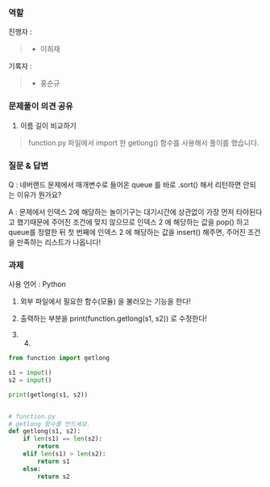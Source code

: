 ### 역할
진행자 : 
>   - 이희재

기록자 : <br>
>   - 홍순규

### 문제풀이 의견 공유

1. 이름 길이 비교하기 
>   function.py 파일에서 import 한 getlong() 함수를 사용해서 풀이를 했습니다.

### 질문 & 답변

Q : 네버랜드 문제에서 매개변수로 들어온 queue 를 바로 .sort() 해서 리턴하면 안되는 이유가 뭔가요?

A : 문제에서 인덱스 2에 해당하는 놀이기구는 대기시간에 상관없이 가장 먼저 타야된다고 했기때문에 주어진 조건에 맞지 않으므로 인덱스 2 에 해당하는 값을 pop() 하고 queue를 정렬한 뒤 첫 번째에 인덱스 2 에 해당하는 값을 insert() 해주면, 주어진 조건을 만족하는 리스트가 나옵니다!

### 과제

사용 언어 : Python

1. 외부 파일에서 필요한 함수(모듈) 을 불러오는 기능을 한다!

2. 출력하는 부분을 print(function.getlong(s1, s2)) 로 수정한다!

3. 4. 
```python
from function import getlong

s1 = input()
s2 = input()

print(getlong(s1, s2))


# function.py
# getlong 함수를 만드세요.
def getlong(s1, s2):
    if len(s1) == len(s2):
        return
    elif len(s1) > len(s2):
        return s1
    else:
        return s2
```
